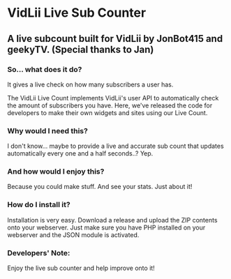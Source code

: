 # VidLii Live Sub Counter
## A live subcount built for VidLii by JonBot415 and geekyTV. (Special thanks to Jan)
### So... what does it do?
It gives a live check on how many subscribers a user has.

The VidLii Live Count implements VidLii's user API to automatically check the amount of subscribers you have. Here, we've released the code for developers to make their own widgets and sites using our Live Count. 

### Why would I need this?
I don't know... maybe to provide a live and accurate sub count that updates automatically every one and a half seconds..? Yep.

### And how would I enjoy this?
Because you could make stuff. And see your stats. Just about it!

### How do I install it?
Installation is very easy. Download a release and upload the ZIP contents onto your webserver. Just make sure you have PHP installed on your webserver and the JSON module is activated.

### Developers' Note:
Enjoy the live sub counter and help improve onto it!
